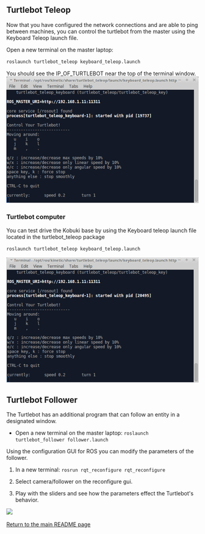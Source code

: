 
## Turtlebot Teleop
Now that you have configured the network connections and are able to ping between machines, you can control the turtlebot from the master using the Keyboard Teleop launch file.

Open a new terminal on the master laptop: 
```bash
roslaunch turtlebot_teleop keyboard_teleop.launch
```

You should see the IP_OF_TURTLEBOT near the top of the terminal window.
![](Resources/04-turtlebot_keyboard_teleop_master.png)

### Turtlebot computer
You can test drive the Kobuki base by using the Keyboard teleop launch file located in the turtlebot_teleop package
```bash
roslaunch turtlebot_teleop keyboard_teleop.launch
```
![](Resources/04-turtlebot_keyboard_teleop.png)


## Turtlebot Follower
The Turtlebot has an additional program that can follow an entity in a designated window.

- Open a new terminal on the master laptop: `roslaunch turtlebot_follower follower.launch`


Using the configuration GUI for ROS you can modify the parameters of the follower.
1. In a new terminal: `rosrun rqt_reconfigure rqt_reconfigure`

2. Select camera/follower on the reconfigure gui.

3. Play with the sliders and see how the parameters effect the Turtlebot's behavior.

![](Resources/04-turtlebot_follow_reconfigure.png)
 

[Return to the main README page](/README.md)
